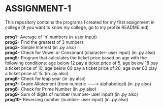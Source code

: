 # ASSIGNMENT-1

This repository contains the programs I created for my first assignment in college (if you want to know my college, go to my profile README.md)

**prog1-** Average of 'n' numbers (n-user input)  <br/>
**prog2-** Find the greatest of 3 numbers  <br/>
**prog3-** Simple Interest (in .py also)  <br/>
**prog4-** Check for Vowel or Consonant (character- user input) (in .py also)  <br/>
**prog5-** Program that calculates the ticket price based on age with the following conditions: age below 12 pay a ticket price of 5, age below 18 pay a ticket price of 10, age below 60 pay a ticket price of 20, age over 60 play a ticket price of 15. (in .py also)  <br/>
**prog6-** Check for leap year (in .py also)  <br/>
**prog7-** Grade Allotement (from numeric ---> alphabetical) (in .py also) <br/>
**prog8-** Check for Prime Number (in .py also)  <br/>
**prog9-** Sum of digits of number (number- user input) (in .py also) <br/>
**prog10-** Reversing number (number- user input) (in .py also)  <br/>
